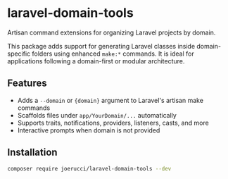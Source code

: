 # laravel-domain-tools

Artisan command extensions for organizing Laravel projects by domain.

This package adds support for generating Laravel classes inside domain-specific folders using enhanced `make:*` commands. It is ideal for applications following a domain-first or modular architecture.

## Features

- Adds a `--domain` or `{domain}` argument to Laravel's artisan make commands
- Scaffolds files under `app/YourDomain/...` automatically
- Supports traits, notifications, providers, listeners, casts, and more
- Interactive prompts when domain is not provided

## Installation

```bash
composer require joerucci/laravel-domain-tools --dev